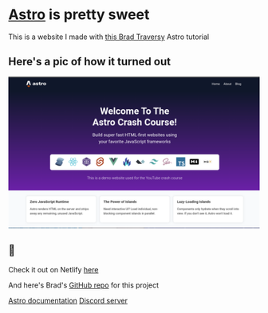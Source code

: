 # [Astro](https://astro.build) is pretty sweet

This is a website I made with [this Brad Traversy](https://www.youtube.com/watch?v=Oi9z5gfIHJs) Astro tutorial

## Here's a pic of how it turned out

![Astro demo website](./public/astro-screenshot.png)

## 👀

Check it out on Netlify [here](https://beeburrt-astro-demo.netlify.app/)

And here's Brad's [GitHub repo](https://github.com/bradtraversy/astro-crash-course) for this project

[Astro documentation](https://docs.astro.build)
[Discord server](https://astro.build/chat)
